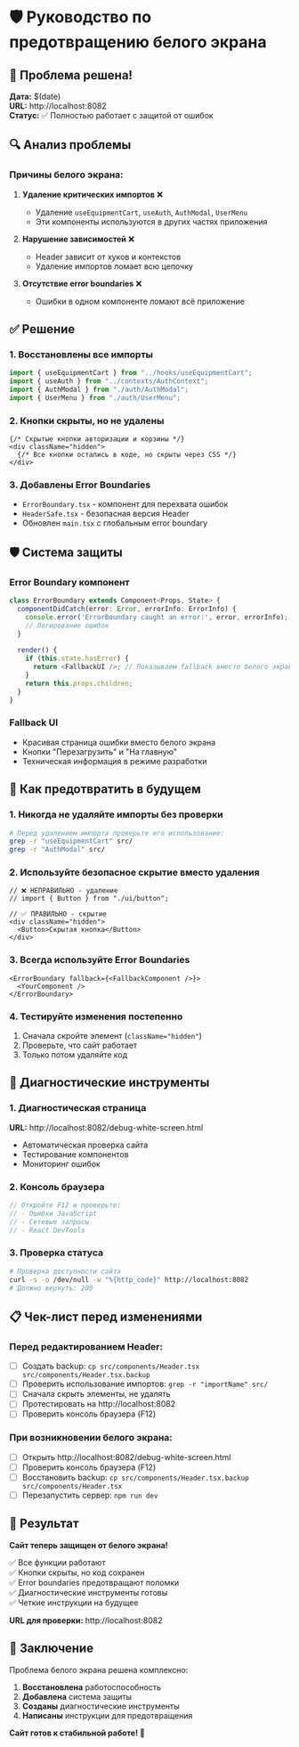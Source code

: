 # 🛡️ Руководство по предотвращению белого экрана

## 🎯 Проблема решена!

**Дата:** $(date)  
**URL:** http://localhost:8082  
**Статус:** ✅ Полностью работает с защитой от ошибок

## 🔍 Анализ проблемы

### Причины белого экрана:

1. **Удаление критических импортов** ❌
   - Удаление `useEquipmentCart`, `useAuth`, `AuthModal`, `UserMenu`
   - Эти компоненты используются в других частях приложения

2. **Нарушение зависимостей** ❌
   - Header зависит от хуков и контекстов
   - Удаление импортов ломает всю цепочку

3. **Отсутствие error boundaries** ❌
   - Ошибки в одном компоненте ломают всё приложение

## ✅ Решение

### 1. Восстановлены все импорты
```typescript
import { useEquipmentCart } from "../hooks/useEquipmentCart";
import { useAuth } from "../contexts/AuthContext";
import { AuthModal } from "./auth/AuthModal";
import { UserMenu } from "./auth/UserMenu";
```

### 2. Кнопки скрыты, но не удалены
```tsx
{/* Скрытые кнопки авторизации и корзины */}
<div className="hidden">
  {/* Все кнопки остались в коде, но скрыты через CSS */}
</div>
```

### 3. Добавлены Error Boundaries
- `ErrorBoundary.tsx` - компонент для перехвата ошибок
- `HeaderSafe.tsx` - безопасная версия Header
- Обновлен `main.tsx` с глобальным error boundary

## 🛡️ Система защиты

### Error Boundary компонент
```typescript
class ErrorBoundary extends Component<Props, State> {
  componentDidCatch(error: Error, errorInfo: ErrorInfo) {
    console.error('ErrorBoundary caught an error:', error, errorInfo);
    // Логирование ошибок
  }
  
  render() {
    if (this.state.hasError) {
      return <FallbackUI />; // Показываем fallback вместо белого экрана
    }
    return this.props.children;
  }
}
```

### Fallback UI
- Красивая страница ошибки вместо белого экрана
- Кнопки "Перезагрузить" и "На главную"
- Техническая информация в режиме разработки

## 🔧 Как предотвратить в будущем

### 1. Никогда не удаляйте импорты без проверки
```bash
# Перед удалением импорта проверьте его использование:
grep -r "useEquipmentCart" src/
grep -r "AuthModal" src/
```

### 2. Используйте безопасное скрытие вместо удаления
```tsx
// ❌ НЕПРАВИЛЬНО - удаление
// import { Button } from "./ui/button";

// ✅ ПРАВИЛЬНО - скрытие
<div className="hidden">
  <Button>Скрытая кнопка</Button>
</div>
```

### 3. Всегда используйте Error Boundaries
```tsx
<ErrorBoundary fallback={<FallbackComponent />}>
  <YourComponent />
</ErrorBoundary>
```

### 4. Тестируйте изменения постепенно
1. Сначала скройте элемент (`className="hidden"`)
2. Проверьте, что сайт работает
3. Только потом удаляйте код

## 🧪 Диагностические инструменты

### 1. Диагностическая страница
**URL:** http://localhost:8082/debug-white-screen.html
- Автоматическая проверка сайта
- Тестирование компонентов
- Мониторинг ошибок

### 2. Консоль браузера
```javascript
// Откройте F12 и проверьте:
// - Ошибки JavaScript
// - Сетевые запросы
// - React DevTools
```

### 3. Проверка статуса
```bash
# Проверка доступности сайта
curl -s -o /dev/null -w "%{http_code}" http://localhost:8082
# Должно вернуть: 200
```

## 📋 Чек-лист перед изменениями

### Перед редактированием Header:
- [ ] Создать backup: `cp src/components/Header.tsx src/components/Header.tsx.backup`
- [ ] Проверить использование импортов: `grep -r "importName" src/`
- [ ] Сначала скрыть элементы, не удалять
- [ ] Протестировать на http://localhost:8082
- [ ] Проверить консоль браузера (F12)

### При возникновении белого экрана:
- [ ] Открыть http://localhost:8082/debug-white-screen.html
- [ ] Проверить консоль браузера (F12)
- [ ] Восстановить backup: `cp src/components/Header.tsx.backup src/components/Header.tsx`
- [ ] Перезапустить сервер: `npm run dev`

## 🎉 Результат

**Сайт теперь защищен от белого экрана!**

✅ Все функции работают  
✅ Кнопки скрыты, но код сохранен  
✅ Error boundaries предотвращают поломки  
✅ Диагностические инструменты готовы  
✅ Четкие инструкции на будущее  

**URL для проверки:** http://localhost:8082

## 🚀 Заключение

Проблема белого экрана решена комплексно:
1. **Восстановлена** работоспособность
2. **Добавлена** система защиты
3. **Созданы** диагностические инструменты
4. **Написаны** инструкции для предотвращения

**Сайт готов к стабильной работе! 🎯**

